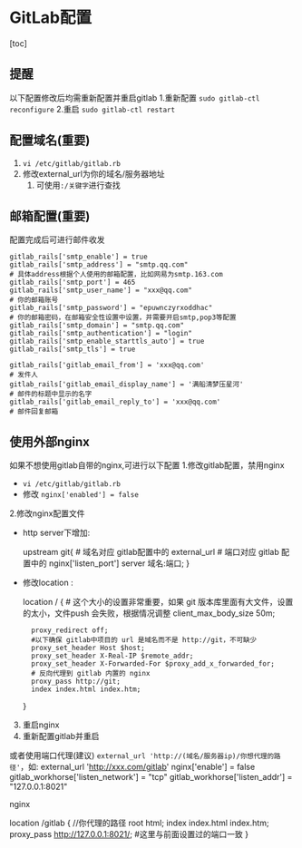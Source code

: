# GitLab配置

[toc]
## 提醒

以下配置修改后均需重新配置并重启gitlab
1.重新配置 `sudo gitlab-ctl reconfigure`
2.重启  `sudo gitlab-ctl restart`

## 配置域名(重要)

1. `vi /etc/gitlab/gitlab.rb`
2. 修改external_url为你的域名/服务器地址
   1. 可使用`:/关键字`进行查找

## 邮箱配置(重要)

配置完成后可进行邮件收发

    gitlab_rails['smtp_enable'] = true
    gitlab_rails['smtp_address'] = "smtp.qq.com"
    # 具体address根据个人使用的邮箱配置，比如网易为smtp.163.com
    gitlab_rails['smtp_port'] = 465
    gitlab_rails['smtp_user_name'] = "xxx@qq.com"
    # 你的邮箱账号
    gitlab_rails['smtp_password'] = "epuwnczyrxoddhac"
    # 你的邮箱密码，在邮箱安全性设置中设置，并需要开启smtp,pop3等配置
    gitlab_rails['smtp_domain'] = "smtp.qq.com"
    gitlab_rails['smtp_authentication'] = "login"
    gitlab_rails['smtp_enable_starttls_auto'] = true
    gitlab_rails['smtp_tls'] = true

    gitlab_rails['gitlab_email_from'] = 'xxx@qq.com'
    # 发件人
    gitlab_rails['gitlab_email_display_name'] = '满船清梦压星河'
    # 邮件的标题中显示的名字
    gitlab_rails['gitlab_email_reply_to'] = 'xxx@qq.com'
    # 邮件回复邮箱

## 使用外部nginx

如果不想使用gitlab自带的nginx,可进行以下配置
1.修改gitlab配置，禁用nginx

- `vi /etc/gitlab/gitlab.rb`
- 修改 `nginx['enabled'] = false`

2.修改nginx配置文件

- http server下增加:
  
    upstream  git{
        # 域名对应 gitlab配置中的 external_url
        # 端口对应 gitlab 配置中的 nginx['listen_port']
        server  域名:端口;
    }

- 修改location :

    location / {
        # 这个大小的设置非常重要，如果 git 版本库里面有大文件，设置的太小，文件push 会失败，根据情况调整
        client_max_body_size 50m;

        proxy_redirect off;
        #以下确保 gitlab中项目的 url 是域名而不是 http://git，不可缺少
        proxy_set_header Host $host;
        proxy_set_header X-Real-IP $remote_addr;
        proxy_set_header X-Forwarded-For $proxy_add_x_forwarded_for;
        # 反向代理到 gitlab 内置的 nginx
        proxy_pass http://git;
        index index.html index.htm;
    }

3. 重启nginx
4. 重新配置gitlab并重启

或者使用端口代理(建议)
`external_url 'http://(域名/服务器ip)/你想代理的路径'`，如:
external_url 'http://xxx.com/gitlab'
nginx['enable'] = false
gitlab_workhorse['listen_network'] = "tcp"
gitlab_workhorse['listen_addr'] = "127.0.0.1:8021"

nginx

location /gitlab {	//你代理的路径
	root  html;
	index index.html index.htm;
	proxy_pass http://127.0.0.1:8021/; #这里与前面设置过的端口一致
}
